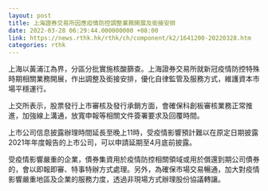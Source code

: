 ```yaml
---
layout: post
title: 上海證券交易所因應疫情防控調整業務開展及銜接安排
date: 2022-03-28 06:29:44.000000000 +08:00
link: https://news.rthk.hk/rthk/ch/component/k2/1641200-20220328.htm
categories: rthk
---
```


上海以黃浦江為界，分區分批實施核酸篩查。上海證券交易所就新冠疫情防控特殊時期相關業務開展，作出調整及銜接安排，優化自律監管及服務方式，維護資本市場平穩運行。

上交所表示，股票發行上市審核及發行承銷方面，會確保科創板審核業務正常推進，加強線上溝通，放寬申報等相關文件簽署要求及回覆時間。

上市公司信息披露辦理時間延長至晚上11時，受疫情影響預計難以在原定日期披露2021年年度報告的上市公司，可以申請延期至4月底前披露。

受疫情影響嚴重的企業，債券集資用於疫情防控相關領域或用於償還到期公司債券的，會以即報即審、特事特辦方式處理。另外，為確保市場交易暢通，加大對疫情影響嚴重地區及企業的服務力度，透過非現場方式辦理股份協議轉讓。
